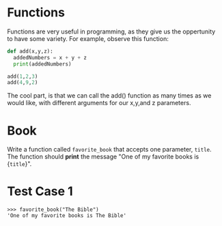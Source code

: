 # Functions

Functions are very useful in programming, as they give us the oppertunity to have some variety. For example, observe this function:
```python
def add(x,y,z):
  addedNumbers = x + y + z
  print(addedNumbers)

add(1,2,3)
add(4,9,2)
```
The cool part, is that we can call the add() function as many times as we would like, with different arguments for our x,y,and z parameters.

# Book

Write a function called `favorite_book` that accepts one parameter, `title`. The function should **print** the message "One of my favorite books is {`title`}".


# Test Case 1
```
>>> favorite_book("The Bible")
'One of my favorite books is The Bible'
